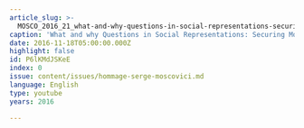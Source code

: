 ```yaml
---
article_slug: >-
  MOSCO_2016_21_what-and-why-questions-in-social-representations-securing-moscovicis-legacy
caption: 'What and why Questions in Social Representations: Securing Moscovici’s Legacy'
date: 2016-11-18T05:00:00.000Z
highlight: false
id: P6lKMdJSKeE
index: 0
issue: content/issues/hommage-serge-moscovici.md
language: English
type: youtube
years: 2016

---
```

